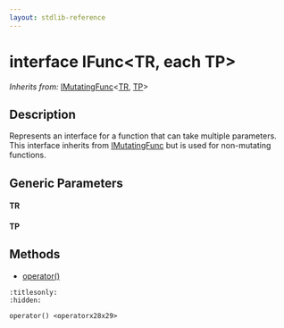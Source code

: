 ```yaml
---
layout: stdlib-reference
---
```


# interface IFunc\<TR, each TP\>

*Inherits from:* [IMutatingFunc](../imutatingfunc-019/index.html)\<[TR](../imutatingfunc-019/index.html#typeparam-TR), [TP](../imutatingfunc-019/index.html#typeparam-TP)\>

## Description

Represents an interface for a function that can take multiple parameters.
This interface inherits from <span class='code'><a href="../imutatingfunc-019/index.html" class="code_type">IMutatingFunc</a></span> but is used for non-mutating functions.


## Generic Parameters

####  <a id="typeparam-TR"></a>TR
####  <a id="typeparam-TP"></a>TP

## Methods

* [operator\(\)](operatorx28x29.html)


```{toctree}
:titlesonly:
:hidden:

operator() <operatorx28x29>
```
